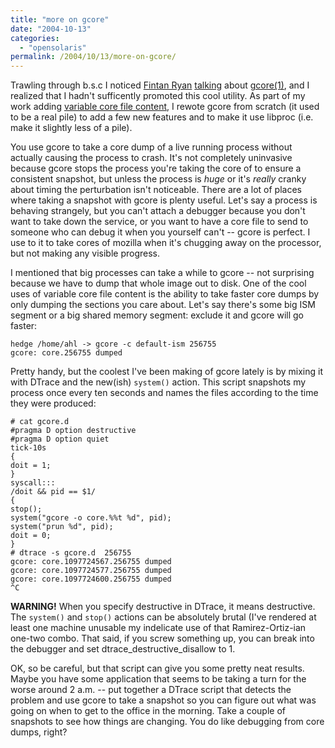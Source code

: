 ```yaml
---
title: "more on gcore"
date: "2004-10-13"
categories:
  - "opensolaris"
permalink: /2004/10/13/more-on-gcore/
---
```


Trawling through b.s.c I noticed [Fintan Ryan](http://blogs.sun.com/fintanr) [talking](http://blogs.sun.com/roller/page/fintanr/20041011#gcore) about [gcore(1)](http://docs.sun.com/db/doc/816-5165/6mbb0m9h7?a=view), and I realized that I hadn't sufficently promoted this cool utility. As part of my work adding [variable core file content](http://dtrace.org/blogs/ahl/number_13_of_20_core), I rewote gcore from scratch (it used to be a real pile) to add a few new features and to make it use libproc (i.e. make it slightly less of a pile).

You use gcore to take a core dump of a live running process without actually causing the process to crash. It's not completely uninvasive because gcore stops the process you're taking the core of to ensure a consistent snapshot, but unless the process is _huge_ or it's _really_ cranky about timing the perturbation isn't noticeable. There are a lot of places where taking a snapshot with gcore is plenty useful. Let's say a process is behaving strangely, but you can't attach a debugger because you don't want to take down the service, or you want to have a core file to send to someone who can debug it when you yourself can't -- gcore is perfect. I use to it to take cores of mozilla when it's chugging away on the processor, but not making any visible progress.

I mentioned that big processes can take a while to gcore -- not surprising because we have to dump that whole image out to disk. One of the cool uses of variable core file content is the ability to take faster core dumps by only dumping the sections you care about. Let's say there's some big ISM segment or a big shared memory segment: exclude it and gcore will go faster:

```
hedge /home/ahl -> gcore -c default-ism 256755
gcore: core.256755 dumped

```

Pretty handy, but the coolest I've been making of gcore lately is by mixing it with DTrace and the new(ish) `system()` action. This script snapshots my process once every ten seconds and names the files according to the time they were produced:

```
# cat gcore.d
#pragma D option destructive
#pragma D option quiet
tick-10s
{
doit = 1;
}
syscall:::
/doit && pid == $1/
{
stop();
system("gcore -o core.%%t %d", pid);
system("prun %d", pid);
doit = 0;
}
# dtrace -s gcore.d  256755
gcore: core.1097724567.256755 dumped
gcore: core.1097724577.256755 dumped
gcore: core.1097724600.256755 dumped
^C

```

**WARNING!** When you specify destructive in DTrace, it means destructive. The `system()` and `stop()` actions can be absolutely brutal (I've rendered at least one machine unusable my indelicate use of that Ramirez-Ortiz-ian one-two combo. That said, if you screw something up, you can break into the debugger and set dtrace\_destructive\_disallow to 1.

OK, so be careful, but that script can give you some pretty neat results. Maybe you have some application that seems to be taking a turn for the worse around 2 a.m. -- put together a DTrace script that detects the problem and use gcore to take a snapshot so you can figure out what was going on when to get to the office in the morning. Take a couple of snapshots to see how things are changing. You do like debugging from core dumps, right?
